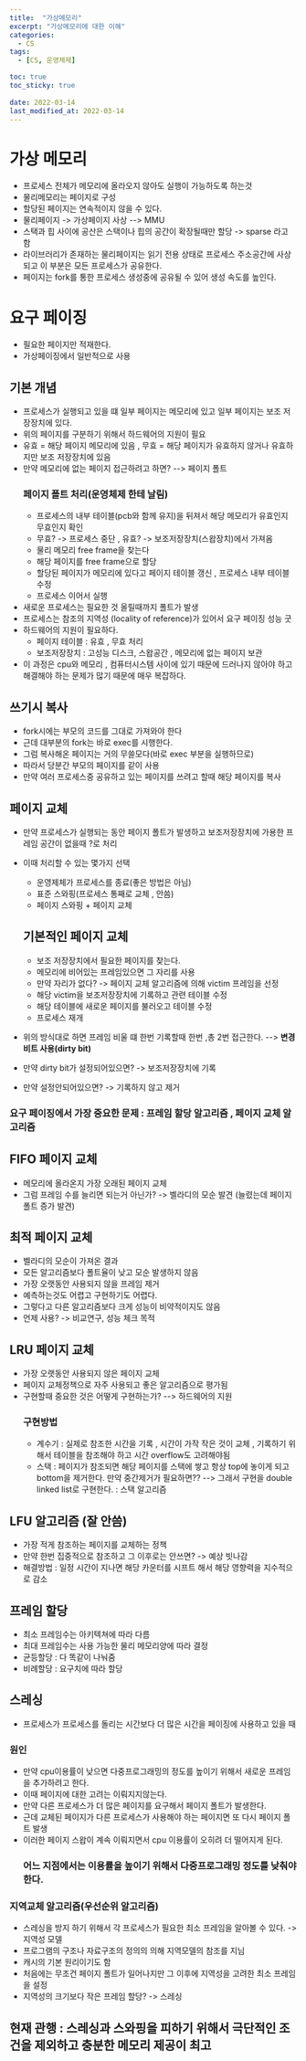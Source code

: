 ```yaml
---
title:  "가상메모리"
excerpt: "가상메모리에 대한 이해"
categories:
  - CS
tags:
  - [CS, 운영체제]

toc: true
toc_sticky: true
 
date: 2022-03-14
last_modified_at: 2022-03-14
---
```


# 가상 메모리
- 프로세스 전체가 메모리에 올라오지 않아도 실행이 가능하도록 하는것 
- 물리메모리는 페이지로 구성
- 할당된 페이지는 연속적이지 않을 수 있다. 
- 물리페이지 -> 가상페이지 사상 --> MMU
- 스택과 힙 사이에 공산은 스택이나 힙의 공간이 확장될때만 할당 -> sparse 라고 함
- 라이브러리가 존재하는 물리페이지는 읽기 전용 상태로 프로세스 주소공간에 사상되고 이 부분은 모든 프로세스가 공유한다. 
- 페이지는 fork를 통한 프로세스 생성중에 공유될 수 있어 생성 속도를 높인다. 

# 요구 페이징
- 필요한 페이지만 적재한다. 
- 가상페이징에서 일반적으로 사용

## 기본 개념
- 프로세스가 실행되고 있을 떄 일부 페이지는 메모리에 있고 일부 페이지는 보조 저장장치에 있다. 
- 위의 페이지를 구분하기 위해서 하드웨어의 지원이 필요 
- 유효 = 해당 페이지 메모리에 있음 , 무효 = 해당 페이지가 유효하지 않거나 유효하지만 보조 저장장치에 있음 
- 만약 메모리에 없는 페이지 접근하려고 하면? --> 페이지 폴트 
    ### 페이지 폴트 처리(운영체제 한테 날림)
    - 프로세스의 내부 테이블(pcb와 함께 유지)을 뒤져서 해당 메모리가 유효인지 무효인지 확인
    - 무효? -> 프로세스 중단 , 유효? -> 보조저장장치(스왑장치)에서 가져옴 
    - 물리 메모리 free frame을 찾는다
    - 해당 페이지를 free frame으로 할당
    - 할당된 페이지가 메모리에 있다고 페이지 테이블 갱신 ,  프로세스 내부 테이블 수정 
    - 프로세스 이어서 실행
- 새로운 프로세스는 필요한 것 올릴때까지 폴트가 발생
- 프로세스는 참조의 지역성 (locality of reference)가 있어서 요구 페이징 성능 굿 
- 하드웨어의 지원이 필요하다. 
    - 페이지 테이블 : 유효 , 무효 처리 
    - 보조저장장치 : 고성능 디스크, 스왑공간 , 메모리에 없는 페이지 보관
- 이 과정은 cpu와 메모리 , 컴퓨터시스템 사이에 있기 때문에 드러나지 않아야 하고 해결해야 하는 문제가 많기 때문에 매우 복잡하다. 

## 쓰기시 복사 
- fork시에는 부모의 코드를 그대로 가져와야 한다
- 근데 대부분의 fork는 바로 exec를 시행한다. 
- 그럼 복사해온 페이지는 거의 무쓸모다(바로 exec 부분을 실행하므로)
- 따라서 당분간 부모의 페이지를 같이 사용 
- 만약 여러 프로세스중 공유하고 있는 페이지를 쓰려고 할때 해당 페이지를 복사

## 페이지 교체
- 만약 프로세스가 실행되는 동안 페이지 폴트가 발생하고 보조저장장치에 가용한 프레임 공간이 없을때 ?로 처리
- 이때 처리할 수 있는 몇가지 선택 
    - 운영제체가 프로세스를 종료(좋은 방법은 아님)
    - 표준 스와핑(프로세스 통째로 교체 , 안씀)
    - 페이지 스와핑 + 페이지 교체 

    ## 기본적인 페이지 교체 
    - 보조 저장장치에서 필요한 페이지를 찾는다. 
    - 메모리에 비어있는 프레임있으면 그 자리를 사용 
    - 만약 자리가 없다? -> 페이지 교체 알고리즘에 의해 victim 프레임을 선정
    - 해당 victim을 보조저장장치에 기록하고 관련 테이블 수정 
    - 해당 테이블에 새로운 페이지를 불러오고 테이블 수정 
    - 프로세스 재개

- 위의 방식대로 하면 프레임 비울 떄 한번 기록할때 한번 ,총 2번 접근한다. --> **변경비트 사용(dirty bit)** 
- 만약 dirty bit가 설정되어있으면? -> 보조저장장치에 기록 
- 만약 설정안되어있으면? -> 기록하지 않고 제거 


### 요구 페이징에서 가장 중요한 문제 : 프레임 할당 알고리즘 , 페이지 교체 알고리즘 

## FIFO 페이지 교체 
- 메모리에 올라온지 가장 오래된 페이지 교체 
- 그럼 프레임 수를 늘리면 되는거 아닌가? -> 벨라디의 모순 발견 (늘렸는데 페이지 폴트 증가 발견)

## 최적 페이지 교체 
- 벨라디의 모순이 가져온 결과 
- 모든 알고리즘보다 폴트율이 낮고 모순 발생하지 않음
- 가장 오랫동안 사용되지 않을 프레임 제거 
- 예측하는것도 어렵고 구현하기도 어렵다. 
- 그렇다고 다른 알고리즘보다 크게 성능이 비약적이지도 않음
- 언제 사용? -> 비교연구, 성능 체크 목적

## LRU 페이지 교체 
- 가장 오랫동안 사용되지 않은 페이지 교체 
- 페이지 교체정책으로 자주 사용되고 좋은 알고리즘으로 평가됨
- 구현할때 중요한 것은 어떻게 구현하는가? --> 하드웨어의 지원
    ### 구현방법
    - 계수기 : 실제로 참조한 시간을 기록 , 시간이 가작 작은 것이 교체 , 기록하기 위해서 테이블을 참조해야 하고 시간 overflow도 고려해야됨
    - 스택 : 페이지가 참조되면 해당 페이지를 스택에 쌓고 항상 top에 놓이게 되고 bottom을 제거한다. 만약 중간제거가 필요하면?? --> 그래서 구현을 double linked list로 구현한다. : 스택 알고리즘  

## LFU 알고리즘 (잘 안씀)
- 가장 적게 참조하는 페이지를 교체하는 정책
- 만약 한번 집중적으로 참조하고 그 이후로는 안쓰면? -> 예상 빗나감
- 해결방법 : 일정 시간이 지나면 해당 카운터를 시프트 해서 해당 영향력을 지수적으로 감소 


## 프레임 할당
- 최소 프레임수는 아키텍쳐에 따라 다름
- 최대 프레임수는 사용 가능한 물리 메모리양에 따라 결정 
- 균등할당 : 다 똑같이 나눠줌 
- 비례할당 : 요구치에 따라 할당 

## 스레싱 
- 프로세스가 프로세스를 돌리는 시간보다 더 많은 시간을 페이징에 사용하고 있을 때 
### 원인
- 만약 cpu이용률이 낮으면 다중프로그래밍의 정도를 높이기 위해서 새로운 프레임을 추가하려고 한다. 
- 이때 페이지에 대한 고려는 이뤄지지않는다. 
- 만약 다른 프로세스가 더 많은 페이지를 요구해서 페이지 폴트가 발생한다. 
- 근데 교체된 페이지가 다른 프로세스가 사용해야 하는 페이지면 또 다시 페이지 폴트 발생 
- 이러한 페이지 스왑이 계속 이뤄지면서 cpu 이용률이 오히려 더 떨어지게 된다. 
    ### 어느 지점에서는 이용률을 높이기 위해서 다중프로그래밍 정도를 낮춰야 한다.
### 지역교체 알고리즘(우선순위 알고리즘)
- 스레싱을 방지 하기 위해서 각 프로세스가 필요한 최소 프레임을 알아볼 수 있다. -> 지역성 모델
- 프로그램의 구조나 자료구조의 정의의 의해 지역모델의 참조를 지님
- 캐시의 기본 원리이기도 함
- 처음에는 무조건 페이지 폴트가 일어나지만 그 이후에 지역성을 고려한 최소 프레임을 설정
- 지역성의 크기보다 작은 프레임 할당? -> 스레싱

## 현재 관행 : 스레싱과 스와핑을 피하기 위해서 극단적인 조건을 제외하고 충분한 메모리 제공이 최고 

